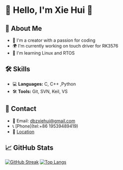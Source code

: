 # 👋 Hello, I'm Xie Hui 🌟

## 🚀 About Me
- 🌟 I'm a creator with a passion for coding
- 🌍 I'm currently working on touch driver for RK3576
- 🌱 I'm learning Linux and RTOS

## 🛠️ Skills
- 💻 **Languages:** C, C++ ,Python
- 🛠 **Tools:** Git, SVN, Keil, VS

<!--## 📚 Projects
- 🌐 [Project 1](https://github.com/yourusername/project1) - A brief description of Project 1.
- 📊 [Project 2](https://github.com/yourusername/project2) - A brief description of Project 2.-->

## 💬 Contact
- 💌 Email: dbzxiehui@gmail.com
- 📞 [Phone](tel:+86 19539489419)
- 📍 [Location](https://www.google.com/maps/place/ShenZhen,+China)


## 📈 GitHub Stats
[![GitHub Streak](https://github-readme-streak-stats.herokuapp.com?user=XH1025&theme=dark)](https://git.io/streak-stats)
[![Top Langs](https://github-readme-stats.vercel.app/api/top-langs/?username=XH1025&theme=dark)](https://github.com/anuraghazra/github-readme-stats)

<!--## 📅 Recent Activity
<!--RECENTLY-->
